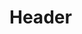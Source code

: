 <!-- TITLE: Connections -->
<!-- SUBTITLE: Connect your Discord account to your other accounts! -->

# Header